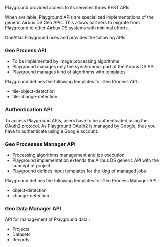 
Playground provided access to its services throw REST APIs.

When available, Playground APIs are specialized implementations of the generic Airbus DS Geo APIs.
This allows partners to migrate from Playground to other Airbus DS systems with minimal efforts.

OneAtlas Playground uses and provides the following APIs.

### Geo Process API

* To be implemented by image processing algorithms
* Playground manages only the synchronous part of the Airbus DS API
* Playground manages kind of algorithms with templates

Playground defines the following templates for Geo Process API :

* tile-object-detection
* tile-change-detection

### Authentication API

To access Playground APIs, users have to be authenticated using the OAuth2 protocol.
As Playground OAuth2 is managed by Google, thus you have to authenticate using a Google account.

### Geo Processes Manager API

* Processing algorithms management and job execution
* Playground implementation extends the Airbus DS generic API with the concept of project
* Playground defines input templates for the king of managed jobs

Playground defines the following templates for Geo Process Manager API :

* object-detection
* change-detection

### Geo Data Manager API

API for management of Playground data :

* Projects
* Datasets
* Records
